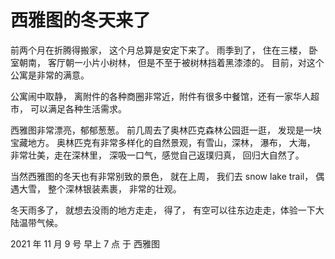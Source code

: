# 西雅图的冬天来了

前两个月在折腾得搬家， 这个月总算是安定下来了。 雨季到了， 住在三楼， 卧室朝南， 客厅朝一小片小树林， 但是不至于被树林挡着黑漆漆的。 目前，对这个公寓是非常的满意。

公寓闹中取静， 离附件的各种商圈非常近，附件有很多中餐馆，还有一家华人超市， 可以满足各种生活需求。

西雅图非常漂亮，郁郁葱葱。 前几周去了奥林匹克森林公园逛一逛， 发现是一块宝藏地方。 奥林匹克有非常多样化的自然景观，有雪山，深林， 瀑布， 大海， 非常壮美，走在深林里， 深吸一口气，感觉自己返璞归真， 回归大自然了。 


当然西雅图的冬天也有非常别致的景色， 就在上周， 我们去 snow lake trail， 偶遇大雪， 整个深林银装素裹， 非常的壮观。 

冬天雨多了， 就想去没雨的地方走走， 得了， 有空可以往东边走走，体验一下大陆温带气候。 

2021 年 11 月 9 号 早上 7 点 于 西雅图
